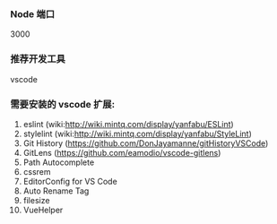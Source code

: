 ### Node 端口

3000

### 推荐开发工具

vscode

### 需要安装的 vscode 扩展:

1. eslint (wiki:http://wiki.mintq.com/display/yanfabu/ESLint)
2. stylelint (wiki:http://wiki.mintq.com/display/yanfabu/StyleLint)
3. Git History (https://github.com/DonJayamanne/gitHistoryVSCode)
4. GitLens (https://github.com/eamodio/vscode-gitlens)
5. Path Autocomplete
6. cssrem
7. EditorConfig for VS Code
8. Auto Rename Tag
9. filesize
10. VueHelper
